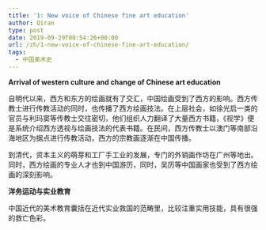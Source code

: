 ```yaml
---
title: '1: New voice of Chinese fine art education'
author: Qiran
type: post
date: 2019-09-29T00:54:26+00:00
url: /zh/1-new-voice-of-chinese-fine-art-education/
tags:
  - 中国美术史
---
```

**Arrival of western culture and change of Chinese art education**

自明代以来，西方和东方的绘画就有了交汇，中国绘画受到了西方的影响。西方传教士进行传教活动的同时，也传播了西方绘画技法。在上层社会，如徐光启一类的官员与利玛窦等传教士交往密切，他们组织人力翻译了大量西方书籍，《视学》便是系统介绍西方透视与绘画技法的代表书籍。在民间，西方传教士以澳门等南部沿海地区为据点进行传教活动，西方的宗教画逐渐在中国传播。

到清代，资本主义的萌芽和工厂手工业的发展，专门的外销画作坊在广州等地出。同时，西方绘画的专业人才也到中国游历，同时，吴历等中国画家也受到了西方绘画的深刻影响。

**洋务运动与实业教育**

中国近代的美术教育囊括在近代实业救国的范畴里，比较注重实用技能，具有很强的救亡色彩。

